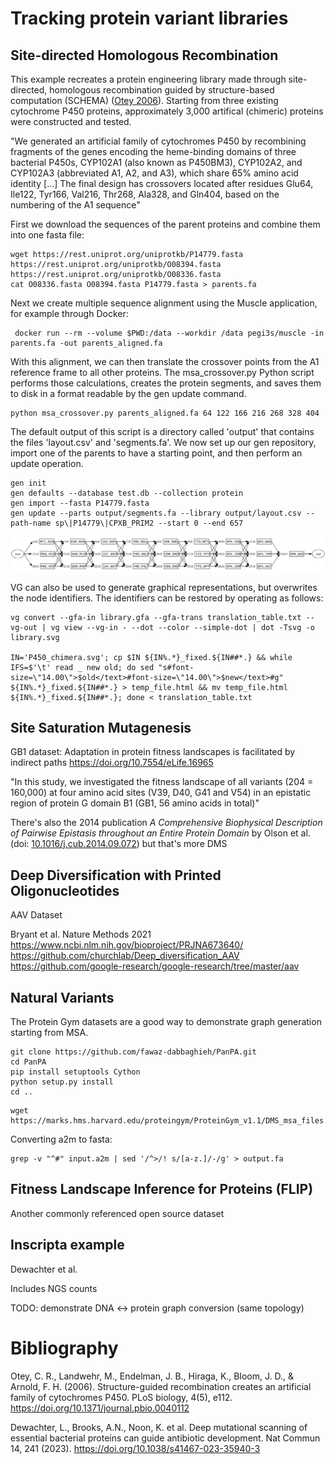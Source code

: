 # Tracking protein variant libraries
## Site-directed Homologous Recombination

This example recreates a protein engineering library made through site-directed, homologous recombination guided by structure-based computation (SCHEMA) ([Otey 2006](doi.org/10.1371/journal.pbio.0040112)). Starting from three existing cytochrome P450 proteins, approximately 3,000 artifical (chimeric) proteins were constructed and tested.

"We generated an artificial family of cytochromes P450 by recombining fragments of the genes encoding the heme-binding domains of three bacterial P450s, CYP102A1 (also known as P450BM3), CYP102A2, and CYP102A3 (abbreviated A1, A2, and A3), which share ̃65% amino acid identity [...] The final design has crossovers located after residues Glu64, Ile122, Tyr166, Val216, Thr268, Ala328, and Gln404, based on the numbering of the A1 sequence"

First we download the sequences of the parent proteins and combine them into one fasta file:

```console
wget https://rest.uniprot.org/uniprotkb/P14779.fasta https://rest.uniprot.org/uniprotkb/O08394.fasta https://rest.uniprot.org/uniprotkb/O08336.fasta
cat O08336.fasta O08394.fasta P14779.fasta > parents.fa
```

Next we create multiple sequence alignment using the Muscle application, for example through Docker:

```console
 docker run --rm --volume $PWD:/data --workdir /data pegi3s/muscle -in parents.fa -out parents_aligned.fa
```

With this alignment, we can then translate the crossover points from the A1 reference frame to all other proteins. The msa_crossover.py Python script performs those calculations, creates the protein segments, and saves them to disk in a format readable by the gen update command.

```console
python msa_crossover.py parents_aligned.fa 64 122 166 216 268 328 404
```

The default output of this script is a directory called 'output' that contains the files 'layout.csv' and 'segments.fa'. We now set up our gen repository, import one of the parents to have a starting point, and then perform an update operation.

```console
gen init
gen defaults --database test.db --collection protein
gen import --fasta P14779.fasta
gen update --parts output/segments.fa --library output/layout.csv --path-name sp\|P14779\|CPXB_PRIM2 --start 0 --end 657
```

![Recombination library](../../docs/figures/protein_figure_1.svg)

VG can also be used to generate graphical representations, but overwrites the node identifiers. The identifiers can be restored by operating as follows:
```console
vg convert --gfa-in library.gfa --gfa-trans translation_table.txt --vg-out | vg view --vg-in - --dot --color --simple-dot | dot -Tsvg -o library.svg

IN='P450_chimera.svg'; cp $IN ${IN%.*}_fixed.${IN##*.} && while IFS=$'\t' read _ new old; do sed "s#font-size=\"14.00\">$old</text>#font-size=\"14.00\">$new</text>#g" ${IN%.*}_fixed.${IN##*.} > temp_file.html && mv temp_file.html ${IN%.*}_fixed.${IN##*.}; done < translation_table.txt
```

## Site Saturation Mutagenesis
GB1 dataset: Adaptation in protein fitness landscapes is facilitated by indirect paths
 https://doi.org/10.7554/eLife.16965

"In this study, we investigated the fitness landscape of all variants (204 = 160,000) at four amino acid sites (V39, D40, G41 and V54) in an epistatic region of protein G domain B1 (GB1, 56 amino acids in total)"

There's also the 2014 publication _A Comprehensive Biophysical Description of Pairwise Epistasis throughout an Entire Protein Domain_ by Olson et al. (doi: [10.1016/j.cub.2014.09.072](https://doi.org/10.1016/j.cub.2014.09.072)) but that's more DMS

## Deep Diversification with Printed Oligonucleotides 
AAV Dataset

Bryant et al. Nature Methods 2021
https://www.ncbi.nlm.nih.gov/bioproject/PRJNA673640/
https://github.com/churchlab/Deep_diversification_AAV 
https://github.com/google-research/google-research/tree/master/aav 


## Natural Variants

The Protein Gym datasets are a good way to demonstrate graph generation starting from MSA. 

```console
git clone https://github.com/fawaz-dabbaghieh/PanPA.git
cd PanPA
pip install setuptools Cython
python setup.py install
cd ..
```

```console
wget https://marks.hms.harvard.edu/proteingym/ProteinGym_v1.1/DMS_msa_files.zip
```

Converting a2m to fasta:

```console
grep -v "^#" input.a2m | sed '/^>/! s/[a-z.]/-/g' > output.fa
```

## Fitness Landscape Inference for Proteins (FLIP) 
Another commonly referenced open source dataset

## Inscripta example
Dewachter et al. 

Includes NGS counts

TODO: demonstrate DNA <-> protein graph conversion (same topology)



# Bibliography
Otey, C. R., Landwehr, M., Endelman, J. B., Hiraga, K., Bloom, J. D., & Arnold, F. H. (2006). Structure-guided recombination creates an artificial family of cytochromes P450. PLoS biology, 4(5), e112. https://doi.org/10.1371/journal.pbio.0040112 

Dewachter, L., Brooks, A.N., Noon, K. et al. Deep mutational scanning of essential bacterial proteins can guide antibiotic development. Nat Commun 14, 241 (2023). https://doi.org/10.1038/s41467-023-35940-3